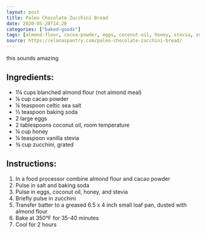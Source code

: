 ```yaml
---
layout: post
title: Paleo Chocolate Zucchini Bread
date: 2020-05-28T14:20
categories: ["baked-goods"]
tags: [almond-flour, cocoa-powder, eggs, coconut-oil, honey, stevia, zucchini]
source: https://elanaspantry.com/paleo-chocolate-zucchini-bread/
---
```

this sounds amazing

## Ingredients: ##

- 1¼ cups blanched almond flour (not almond meal)
- ¼ cup cacao powder
- ¼ teaspoon celtic sea salt
- ½ teaspoon baking soda
- 2  large eggs
- 2 tablespoons coconut oil, room temperature
- ¼ cup honey
- ¼ teaspoon vanilla stevia
- ¾ cup zucchini, grated

## Instructions: ##

1. In a food processor combine almond flour and cacao powder
2. Pulse in salt and baking soda
3. Pulse in eggs, coconut oil, honey, and stevia
4. Briefly pulse in zucchini
5. Transfer batter to a greased 6.5 x 4 inch small loaf pan, dusted with almond flour
6. Bake at 350°F for 35-40 minutes
7. Cool for 2 hours
